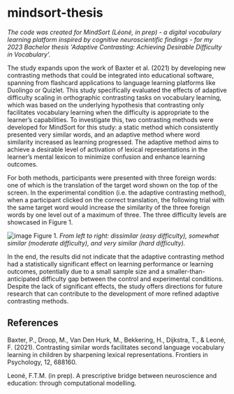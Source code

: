 # mindsort-thesis

_The code was created for MindSort (Léoné, in prep) - a digital vocabulary learning platform inspired by cognitive neuroscientific findings - for my 2023 Bachelor thesis 'Adaptive Contrasting: Achieving Desirable Difficulty in Vocabulary'._

The study expands upon the work of Baxter et al. (2021) by developing new contrasting methods that could be integrated into educational software, spanning from flashcard applications to language learning platforms like Duolingo or Quizlet. This study specifically evaluated the effects of adaptive difficulty scaling in orthographic contrasting tasks on vocabulary learning, which was based on the underlying hypothesis that contrasting only facilitates vocabulary learning when the difficulty is appropriate to the learner’s capabilities. To investigate this, two contrasting methods were developed for MindSort for this study: a static method which consistently presented very similar words, and an adaptive method where word similarity increased as learning progressed. The adaptive method aims to achieve a desirable level of activation of lexical representations in the learner’s mental lexicon to minimize confusion and enhance learning outcomes.

For both methods, participants were presented with three foreign words: one of which is the translation of the target word shown on the top of the screen. In the experimental condition (i.e. the adaptive contrasting method), when a participant clicked on the correct translation, the following trial with the same target word would increase the similarity of the three foreign words by one level out of a maximum of three. The three difficulty levels are showcased in Figure 1.

![image](https://github.com/user-attachments/assets/137b5cc0-2d39-49c0-826f-d04926f75711)
Figure 1. _From left to right: dissimilar (easy difficulty), somewhat similar (moderate difficulty), and very similar (hard difficulty)._

In the end, the results did not indicate that the adaptive contrasting method had a statistically significant effect on learning performance or learning outcomes, potentially due to a small sample size and a smaller-than-anticipated difficulty gap between the control and experimental conditions. Despite the lack of significant effects, the study offers directions for future research that can contribute to the development of more refined adaptive contrasting methods.

## References

Baxter, P., Droop, M., Van Den Hurk, M., Bekkering, H., Dijkstra, T., & Leoné, F. (2021).  Contrasting similar words facilitates second language vocabulary learning in children  by sharpening lexical representations. Frontiers in Psychology, 12, 688160. 

Leoné, F.T.M. (in prep). A prescriptive bridge between neuroscience and education: through  computational modelling. 
